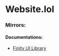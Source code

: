 # Website.lol
### Mirrors:
#### Documentations:
+ [Finity UI Library](https://teppyboy.github.io/Mirrors/Documentations/Finity_UI/detourious.gitbook.io/project-finity/index.html)
